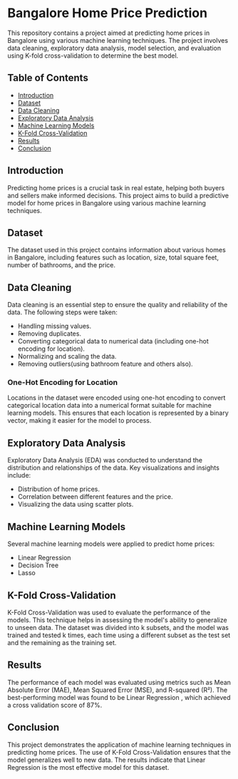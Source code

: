 # Bangalore Home Price Prediction

This repository contains a project aimed at predicting home prices in Bangalore using various machine learning techniques. The project involves data cleaning, exploratory data analysis, model selection, and evaluation using K-fold cross-validation to determine the best model.

## Table of Contents

- [Introduction](#introduction)
- [Dataset](#dataset)
- [Data Cleaning](#data-cleaning)
- [Exploratory Data Analysis](#exploratory-data-analysis)
- [Machine Learning Models](#machine-learning-models)
- [K-Fold Cross-Validation](#k-fold-cross-validation)
- [Results](#results)
- [Conclusion](#conclusion)

## Introduction

Predicting home prices is a crucial task in real estate, helping both buyers and sellers make informed decisions. This project aims to build a predictive model for home prices in Bangalore using various machine learning techniques.

## Dataset

The dataset used in this project contains information about various homes in Bangalore, including features such as location, size, total square feet, number of bathrooms, and the price.

## Data Cleaning

Data cleaning is an essential step to ensure the quality and reliability of the data. The following steps were taken:
- Handling missing values.
- Removing duplicates.
- Converting categorical data to numerical data (including one-hot encoding for location).
- Normalizing and scaling the data.
- Removing outliers(using bathroom feature and others also).

### One-Hot Encoding for Location

Locations in the dataset were encoded using one-hot encoding to convert categorical location data into a numerical format suitable for machine learning models. This ensures that each location is represented by a binary vector, making it easier for the model to process.

## Exploratory Data Analysis

Exploratory Data Analysis (EDA) was conducted to understand the distribution and relationships of the data. Key visualizations and insights include:
- Distribution of home prices.
- Correlation between different features and the price.
- Visualizing the data using scatter plots.

## Machine Learning Models

Several machine learning models were applied to predict home prices:
- Linear Regression
- Decision Tree
- Lasso

## K-Fold Cross-Validation

K-Fold Cross-Validation was used to evaluate the performance of the models. This technique helps in assessing the model's ability to generalize to unseen data. The dataset was divided into k subsets, and the model was trained and tested k times, each time using a different subset as the test set and the remaining as the training set.

## Results

The performance of each model was evaluated using metrics such as Mean Absolute Error (MAE), Mean Squared Error (MSE), and R-squared (R²). The best-performing model was found to be Linear Regression , which achieved a cross validation score of 87%.

## Conclusion

This project demonstrates the application of machine learning techniques in predicting home prices. The use of K-Fold Cross-Validation ensures that the model generalizes well to new data. The results indicate that Linear Regression  is the most effective model for this dataset.
